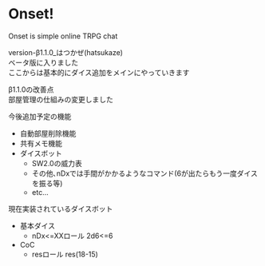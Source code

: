 # Onset!

Onset is simple online TRPG chat

version-β1.1.0_はつかぜ(hatsukaze)  
ベータ版に入りました  
ここからは基本的にダイス追加をメインにやっていきます  
  
β1.1.0の改善点  
部屋管理の仕組みの変更しました  
  
今後追加予定の機能
+ 自動部屋削除機能
+ 共有メモ機能
+ ダイスボット
  + SW2.0の威力表
  + その他､nDxでは手間がかかるようなコマンド(6が出たらもう一度ダイスを振る等)
  + etc...

現在実装されているダイスボット
+ 基本ダイス
  + nDx<=XXロール 2d6<=6
+ CoC
  + resロール res(18-15)
